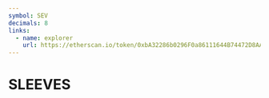 ```yaml
---
symbol: SEV
decimals: 8
links:
  - name: explorer
    url: https://etherscan.io/token/0xbA32286b0296F0a86111644B74472D8AAbaE3027
---
```


# SLEEVES
